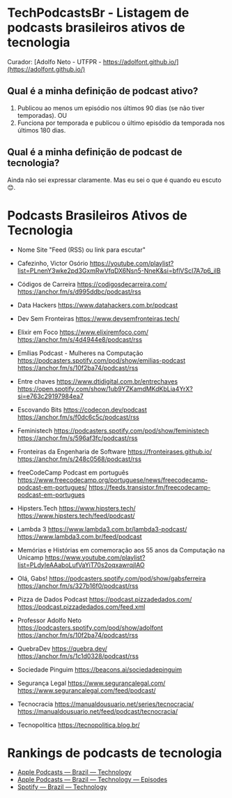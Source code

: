 # TechPodcastsBr - Listagem de podcasts brasileiros ativos de tecnologia

Curador: [Adolfo Neto - UTFPR - https://adolfont.github.io/](https://adolfont.github.io/)



## Qual é a minha definição de podcast ativo?

1. Publicou ao menos um episódio nos últimos 90 dias (se não tiver temporadas). OU
2. Funciona por temporada e publicou o último episódio da temporada nos últimos 180 dias.

## Qual é a minha definição de podcast de tecnologia?

Ainda não sei expressar claramente. Mas eu sei o que é quando eu escuto 😊. 

# Podcasts Brasileiros Ativos de Tecnologia

- Nome Site "Feed (RSS) ou link para escutar"

- Cafezinho, Victor Osório https://youtube.com/playlist?list=PLnenY3wke2pd3GxmRwVfqDX6Nsn5-NneK&si=bflVScI7A7p6_iIB
- Códigos de Carreira https://codigosdecarreira.com/ https://anchor.fm/s/d995ddbc/podcast/rss
- Data Hackers https://www.datahackers.com.br/podcast 
- Dev Sem Fronteiras https://www.devsemfronteiras.tech/ 
- Elixir em Foco https://www.elixiremfoco.com/ https://anchor.fm/s/4d4944e8/podcast/rss
- Emílias Podcast - Mulheres na Computação https://podcasters.spotify.com/pod/show/emilias-podcast https://anchor.fm/s/10f2ba74/podcast/rss
- Entre chaves https://www.dtidigital.com.br/entrechaves https://open.spotify.com/show/1ub9YZKamdMKdKbLia4YrX?si=e763c29197984ea7
- Escovando Bits https://codecon.dev/podcast https://anchor.fm/s/f0dc6c5c/podcast/rss
- Feministech https://podcasters.spotify.com/pod/show/feministech https://anchor.fm/s/596af3fc/podcast/rss
- Fronteiras da Engenharia de Software https://fronteirases.github.io/ https://anchor.fm/s/248c0568/podcast/rss
- freeCodeCamp Podcast em português https://www.freecodecamp.org/portuguese/news/freecodecamp-podcast-em-portugues/ https://feeds.transistor.fm/freecodecamp-podcast-em-portugues
- Hipsters.Tech https://www.hipsters.tech/ https://www.hipsters.tech/feed/podcast/
- Lambda 3 https://www.lambda3.com.br/lambda3-podcast/ https://www.lambda3.com.br/feed/podcast
- Memórias e Histórias em comemoração aos 55 anos da Computação na Unicamp https://www.youtube.com/playlist?list=PLdyIeAAaboLufVaYiT70s2oqxawrqjlAO
- Olá, Gabs! https://podcasters.spotify.com/pod/show/gabsferreira https://anchor.fm/s/327b16f0/podcast/rss
- Pizza de Dados Podcast https://podcast.pizzadedados.com/ https://podcast.pizzadedados.com/feed.xml
- Professor Adolfo Neto https://podcasters.spotify.com/pod/show/adolfont https://anchor.fm/s/10f2ba74/podcast/rss
- QuebraDev https://quebra.dev/ https://anchor.fm/s/1c1d0328/podcast/rss
- Sociedade Pinguim https://beacons.ai/sociedadepinguim
- Segurança Legal https://www.segurancalegal.com/ https://www.segurancalegal.com/feed/podcast/
- Tecnocracia https://manualdousuario.net/series/tecnocracia/ https://manualdousuario.net/feed/podcast/tecnocracia/
- Tecnopolitica https://tecnopolitica.blog.br/


# Rankings de podcasts de tecnologia

- [Apple Podcasts — Brazil — Technology](https://chartable.com/charts/itunes/br-technology-podcasts)
- [Apple Podcasts — Brazil — Technology — Episodes](https://chartable.com/charts/itunes/br-technology-episodes)
- [Spotify — Brazil — Technology](https://chartable.com/charts/spotify/brazil-technology)

